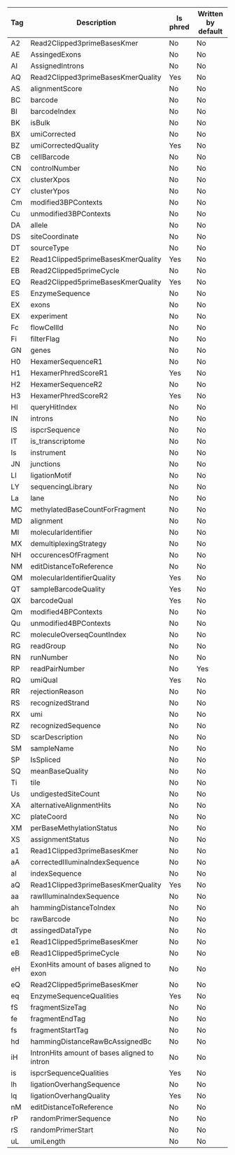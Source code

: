 | Tag   | Description                                  | Is phred   | Written by default   |
|-------|----------------------------------------------|------------|----------------------|
| A2    | Read2Clipped3primeBasesKmer                  | No         | No                   |
| AE    | AssingedExons                                | No         | No                   |
| AI    | AssignedIntrons                              | No         | No                   |
| AQ    | Read2Clipped3primeBasesKmerQuality           | Yes        | No                   |
| AS    | alignmentScore                               | No         | No                   |
| BC    | barcode                                      | No         | No                   |
| BI    | barcodeIndex                                 | No         | No                   |
| BK    | isBulk                                       | No         | No                   |
| BX    | umiCorrected                                 | No         | No                   |
| BZ    | umiCorrectedQuality                          | Yes        | No                   |
| CB    | cellBarcode                                  | No         | No                   |
| CN    | controlNumber                                | No         | No                   |
| CX    | clusterXpos                                  | No         | No                   |
| CY    | clusterYpos                                  | No         | No                   |
| Cm    | modified3BPContexts                          | No         | No                   |
| Cu    | unmodified3BPContexts                        | No         | No                   |
| DA    | allele                                       | No         | No                   |
| DS    | siteCoordinate                               | No         | No                   |
| DT    | sourceType                                   | No         | No                   |
| E2    | Read1Clipped5primeBasesKmerQuality           | Yes        | No                   |
| EB    | Read2Clipped5primeCycle                      | No         | No                   |
| EQ    | Read2Clipped5primeBasesKmerQuality           | Yes        | No                   |
| ES    | EnzymeSequence                               | No         | No                   |
| EX    | exons                                        | No         | No                   |
| EX    | experiment                                   | No         | No                   |
| Fc    | flowCellId                                   | No         | No                   |
| Fi    | filterFlag                                   | No         | No                   |
| GN    | genes                                        | No         | No                   |
| H0    | HexamerSequenceR1                            | No         | No                   |
| H1    | HexamerPhredScoreR1                          | Yes        | No                   |
| H2    | HexamerSequenceR2                            | No         | No                   |
| H3    | HexamerPhredScoreR2                          | Yes        | No                   |
| HI    | queryHitIndex                                | No         | No                   |
| IN    | introns                                      | No         | No                   |
| IS    | ispcrSequence                                | No         | No                   |
| IT    | is_transcriptome                             | No         | No                   |
| Is    | instrument                                   | No         | No                   |
| JN    | junctions                                    | No         | No                   |
| LI    | ligationMotif                                | No         | No                   |
| LY    | sequencingLibrary                            | No         | No                   |
| La    | lane                                         | No         | No                   |
| MC    | methylatedBaseCountForFragment               | No         | No                   |
| MD    | alignment                                    | No         | No                   |
| MI    | molecularIdentifier                          | No         | No                   |
| MX    | demultiplexingStrategy                       | No         | No                   |
| NH    | occurencesOfFragment                         | No         | No                   |
| NM    | editDistanceToReference                      | No         | No                   |
| QM    | molecularIdentifierQuality                   | Yes        | No                   |
| QT    | sampleBarcodeQuality                         | Yes        | No                   |
| QX    | barcodeQual                                  | Yes        | No                   |
| Qm    | modified4BPContexts                          | No         | No                   |
| Qu    | unmodified4BPContexts                        | No         | No                   |
| RC    | moleculeOverseqCountIndex                    | No         | No                   |
| RG    | readGroup                                    | No         | No                   |
| RN    | runNumber                                    | No         | No                   |
| RP    | readPairNumber                               | No         | Yes                  |
| RQ    | umiQual                                      | Yes        | No                   |
| RR    | rejectionReason                              | No         | No                   |
| RS    | recognizedStrand                             | No         | No                   |
| RX    | umi                                          | No         | No                   |
| RZ    | recognizedSequence                           | No         | No                   |
| SD    | scarDescription                              | No         | No                   |
| SM    | sampleName                                   | No         | No                   |
| SP    | IsSpliced                                    | No         | No                   |
| SQ    | meanBaseQuality                              | No         | No                   |
| Ti    | tile                                         | No         | No                   |
| Us    | undigestedSiteCount                          | No         | No                   |
| XA    | alternativeAlignmentHits                     | No         | No                   |
| XC    | plateCoord                                   | No         | No                   |
| XM    | perBaseMethylationStatus                     | No         | No                   |
| XS    | assignmentStatus                             | No         | No                   |
| a1    | Read1Clipped3primeBasesKmer                  | No         | No                   |
| aA    | correctedIlluminaIndexSequence               | No         | No                   |
| aI    | indexSequence                                | No         | No                   |
| aQ    | Read1Clipped3primeBasesKmerQuality           | Yes        | No                   |
| aa    | rawIlluminaIndexSequence                     | No         | No                   |
| ah    | hammingDistanceToIndex                       | No         | No                   |
| bc    | rawBarcode                                   | No         | No                   |
| dt    | assingedDataType                             | No         | No                   |
| e1    | Read1Clipped5primeBasesKmer                  | No         | No                   |
| eB    | Read1Clipped5primeCycle                      | No         | No                   |
| eH    | ExonHits amount of bases aligned to exon     | No         | No                   |
| eQ    | Read2Clipped5primeBasesKmer                  | No         | No                   |
| eq    | EnzymeSequenceQualities                      | Yes        | No                   |
| fS    | fragmentSizeTag                              | No         | No                   |
| fe    | fragmentEndTag                               | No         | No                   |
| fs    | fragmentStartTag                             | No         | No                   |
| hd    | hammingDistanceRawBcAssignedBc               | No         | No                   |
| iH    | IntronHits amount of bases aligned to intron | No         | No                   |
| is    | ispcrSequenceQualities                       | Yes        | No                   |
| lh    | ligationOverhangSequence                     | No         | No                   |
| lq    | ligationOverhangQuality                      | Yes        | No                   |
| nM    | editDistanceToReference                      | No         | No                   |
| rP    | randomPrimerSequence                         | No         | No                   |
| rS    | randomPrimerStart                            | No         | No                   |
| uL    | umiLength                                    | No         | No                   |
